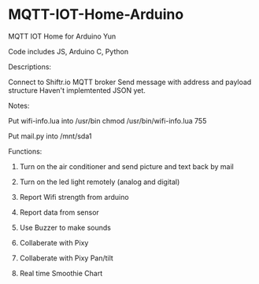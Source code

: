 # MQTT-IOT-Home-Arduino
MQTT IOT Home for Arduino Yun

Code includes JS, Arduino C, Python

Descriptions:

Connect to Shiftr.io MQTT broker
Send message with address and payload structure
Haven't implemtented JSON yet.

Notes:

Put wifi-info.lua into /usr/bin
chmod /usr/bin/wifi-info.lua 755

Put mail.py into /mnt/sda1


Functions:


1. Turn on the air conditioner and send picture and text back by mail

2. Turn on the led light remotely (analog and digital)

3. Report Wifi strength from arduino

4. Report data from sensor

5. Use Buzzer to make sounds

6. Collaberate with Pixy

7. Collaberate with Pixy Pan/tilt

8. Real time Smoothie Chart
